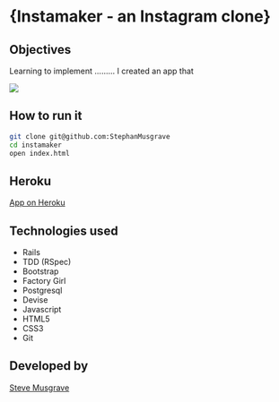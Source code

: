 # {Instamaker - an Instagram clone}

## Objectives
Learning to implement .........
I created an app that 

![](????????????.png)

## How to run it
```sh
git clone git@github.com:StephanMusgrave
cd instamaker
open index.html
```


Heroku
----
[App on Heroku]


## Technologies used
- Rails
- TDD (RSpec)
- Bootstrap
- Factory Girl
- Postgresql
- Devise
- Javascript
- HTML5
- CSS3
- Git

## Developed by

[Steve Musgrave]

[Steve Musgrave]:https://github.com/StephanMusgrave
[App on Heroku]:http://.........


